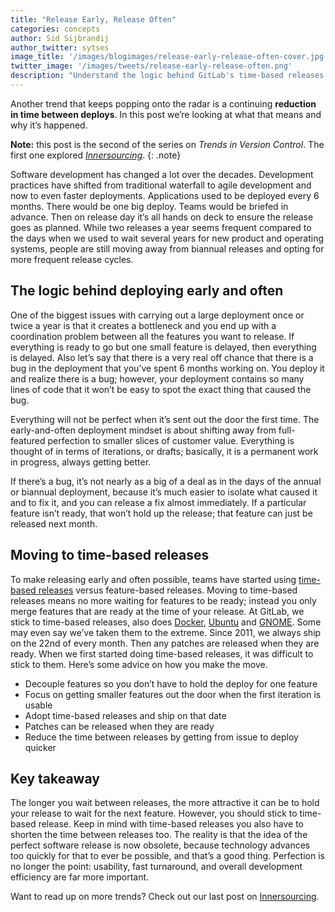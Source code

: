 ```yaml
---
title: "Release Early, Release Often"
categories: concepts
author: Sid Sijbrandij
author_twitter: sytses
image_title: '/images/blogimages/release-early-release-often-cover.jpg'
twitter_image: '/images/tweets/release-early-release-often.png'
description: "Understand the logic behind GitLab's time-based releases."
---
```


Another trend that keeps popping onto the radar is a continuing **reduction in time between deploys**. In this post we’re looking at what that means and why it’s happened.

**Note:** this post is the second of the series on _Trends in Version Control_. The first one explored _[Innersourcing][part-1]_.
{: .note}

<!-- more -->

Software development has changed a lot over the decades. Development practices have shifted from traditional waterfall to agile development and now to even faster deployments. Applications used to be deployed every 6 months. There would be one big deploy. Teams would be briefed in advance. Then on release day it’s all hands on deck to ensure the release goes as planned. While two releases a year seems frequent compared to the days when we used to wait several years for new product and operating systems, people are still moving away from biannual releases and opting for more frequent release cycles.

## The logic behind deploying early and often

One of the biggest issues with carrying out a large deployment once or twice a year is that it creates a bottleneck and you end up with a coordination problem between all the features you want to release. If everything is ready to go but one small feature is delayed, then everything is delayed. Also let’s say that there is a very real off chance that there is a bug in the deployment that you’ve spent 6 months working on. You deploy it and realize there is a bug; however, your deployment contains so many lines of code that it won’t be easy to spot the exact thing that caused the bug.
 
Everything will not be perfect when it’s sent out the door the first time. The early-and-often deployment mindset is about shifting away from full-featured perfection to smaller slices of customer value. Everything is thought of in terms of iterations, or drafts; basically, it is a permanent work in progress, always getting better.
 
If there’s a bug, it’s not nearly as a big of a deal as in the days of the annual or biannual deployment, because it’s much easier to isolate what caused it and to fix it, and you can release a fix almost immediately. If a particular feature isn’t ready, that won’t hold up the release; that feature can just be released next month.

## Moving to time-based releases

To make releasing early and often possible, teams have started using [time-based releases] versus feature-based releases. Moving to time-based releases means no more waiting for features to be ready; instead you only merge features that are ready at the time of your release. At GitLab, we stick to time-based releases, also does  [Docker], [Ubuntu] and [GNOME]. Some may even say we’ve taken them to the extreme. Since 2011, we always ship on the 22nd of every month. Then any patches are released when they are ready. When we first started doing time-based releases, it was difficult to stick to them. Here’s some advice on how you make the move.

- Decouple features so you don’t have to hold the deploy for one feature
- Focus on getting smaller features out the door when the first iteration is usable 
- Adopt time-based releases and ship on that date 
- Patches can be released when they are ready
- Reduce the time between releases by getting from issue to deploy quicker

## Key takeaway

The longer you wait between releases, the more attractive it can be to hold your release to wait for the next feature. However, you should stick to time-based release. Keep in mind with time-based releases you also have to shorten the time between releases too. The reality is that the idea of the perfect software release is now obsolete, because technology advances too quickly for that to ever be possible, and that’s a good thing. Perfection is no longer the point: usability, fast turnaround, and overall development efficiency are far more important.

Want to read up on more trends? Check out our last post on [Innersourcing][part-1].

<!-- cover image: https://unsplash.com/photos/r-EecLdRRww - resized and compressed -->

<!-- Identifiers, in alphabetical order -->

[DOCKER]: https://github.com/docker/docker/wiki
[GNOME]: https://wiki.gnome.org/ReleasePlanning/TimeBased
[part-1]: /2016/07/07/trends-version-control-innersourcing/
[time-based releases]: http://www.infoworld.com/article/2638146/open-source-software/time-based-release-methodologies-and-open-source-communities.html
[Ubuntu]: https://wiki.ubuntu.com/TimeBasedReleases
